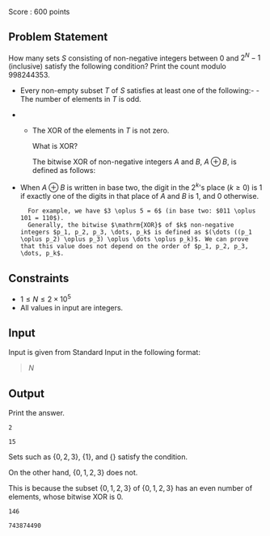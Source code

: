 Score : $600$ points

## Problem Statement

How many sets $S$ consisting of non-negative integers between $0$ and $2^N-1$ (inclusive) satisfy the following condition? Print the count modulo $998244353$.

- Every non-empty subset $T$ of $S$ satisfies at least one of the following:-   - The number of elements in $T$ is odd.
-   - The $\mathrm{XOR}$ of the elements in $T$ is not zero.

    
        What is $\mathrm{XOR}$?
    
    

        The bitwise $\mathrm{XOR}$ of non-negative integers $A$ and $B$, $A \oplus B$, is defined as follows:
        

- When $A \oplus B$ is written in base two, the digit in the $2^k$'s place ($k \geq 0$) is $1$ if exactly one of the digits in that place of $A$ and $B$ is $1$, and $0$ otherwise.

        For example, we have $3 \oplus 5 = 6$ (in base two: $011 \oplus 101 = 110$).  
        Generally, the bitwise $\mathrm{XOR}$ of $k$ non-negative integers $p_1, p_2, p_3, \dots, p_k$ is defined as $(\dots ((p_1 \oplus p_2) \oplus p_3) \oplus \dots \oplus p_k)$. We can prove that this value does not depend on the order of $p_1, p_2, p_3, \dots, p_k$.
    

## Constraints

- $1 \le N \le 2 \times 10^5$
- All values in input are integers.

## Input

Input is given from Standard Input in the following format:

> $N$

## Output

Print the answer.

```input1
2
```

```output1
15
```

Sets such as $\lbrace 0,2,3 \rbrace$, $\lbrace 1 \rbrace$, and $\lbrace \rbrace$ satisfy the condition.

On the other hand, $\lbrace 0,1,2,3 \rbrace$ does not.

This is because the subset $\lbrace 0,1,2,3 \rbrace$ of $\lbrace 0,1,2,3 \rbrace$ has an even number of elements, whose bitwise $\mathrm{XOR}$ is $0$.

```input2
146
```

```output2
743874490
```